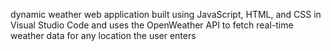 dynamic weather web application built using JavaScript, HTML, and CSS in Visual Studio Code and uses the OpenWeather API to fetch real-time weather data for any location the user enters
